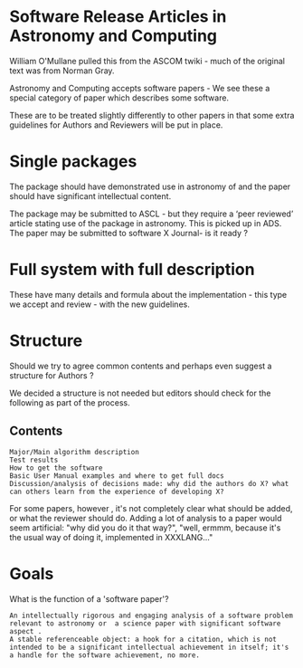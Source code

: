
# Software Release Articles in Astronomy and Computing
William O'Mullane pulled this from the ASCOM twiki - much of the original text was from Norman Gray.


Astronomy and Computing accepts software papers - 
We see these a special category of paper which describes some software.

These are to be treated slightly differently to other papers in that some extra guidelines for Authors and Reviewers will be put in place.

# Single  packages
The package should have demonstrated use in astronomy of and the paper should have significant intellectual content.

 The package may be submitted to ASCL - but they require a ‘peer reviewed’ article stating use of the package in astronomy. This is picked up in ADS.
 The paper may be submitted to software X Journal- is it ready ?

# Full system with full description
These have  many details and formula about the implementation - this type we accept and review - with the new guidelines.


# Structure

Should we try to agree common contents and perhaps even suggest a structure for Authors ?

We decided a structure is not needed but editors should check for the following as part of the process.

## Contents

    Major/Main algorithm description
    Test results
    How to get the software
    Basic User Manual examples and where to get full docs
    Discussion/analysis of decisions made: why did the authors do X? what can others learn from the experience of developing X?

For some papers, however , it's not completely clear what should be added, or what the reviewer should do. Adding a lot of analysis to a  paper would seem artificial: "why did you do it that way?", "well, ermmm, because it's the usual way of doing it, implemented in XXXLANG..."


# Goals

What is the function of a 'software paper'?


    An intellectually rigorous and engaging analysis of a software problem relevant to astronomy or  a science paper with significant software aspect .
    A stable referenceable object: a hook for a citation, which is not intended to be a significant intellectual achievement in itself; it's a handle for the software achievement, no more.

